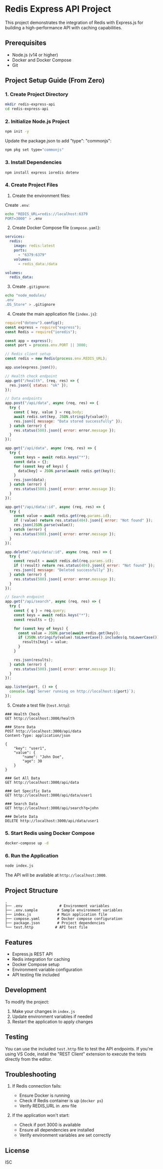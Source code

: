 # Redis Express API Project

This project demonstrates the integration of Redis with Express.js for building a high-performance API with caching capabilities.

## Prerequisites

- Node.js (v14 or higher)
- Docker and Docker Compose
- Git

## Project Setup Guide (From Zero)

### 1. Create Project Directory

```bash
mkdir redis-express-api
cd redis-express-api
```

### 2. Initialize Node.js Project

```bash
npm init -y
```

Update the package.json to add "type": "commonjs":

```bash
npm pkg set type="commonjs"
```

### 3. Install Dependencies

```bash
npm install express ioredis dotenv
```

### 4. Create Project Files

1. Create the environment files:

Create `.env`:

```bash
echo "REDIS_URL=redis://localhost:6379
PORT=3000" > .env
```

2. Create Docker Compose file (`compose.yaml`):

```yaml
services:
  redis:
    image: redis:latest
    ports:
      - "6379:6379"
    volumes:
      - redis_data:/data

volumes:
  redis_data:
```

3. Create `.gitignore`:

```bash
echo "node_modules/
.env
.DS_Store" > .gitignore
```

4. Create the main application file (`index.js`):

```javascript
require("dotenv").config();
const express = require("express");
const Redis = require("ioredis");

const app = express();
const port = process.env.PORT || 3000;

// Redis client setup
const redis = new Redis(process.env.REDIS_URL);

app.use(express.json());

// Health check endpoint
app.get("/health", (req, res) => {
  res.json({ status: "ok" });
});

// Data endpoints
app.post("/api/data", async (req, res) => {
  try {
    const { key, value } = req.body;
    await redis.set(key, JSON.stringify(value));
    res.json({ message: "Data stored successfully" });
  } catch (error) {
    res.status(500).json({ error: error.message });
  }
});

app.get("/api/data", async (req, res) => {
  try {
    const keys = await redis.keys("*");
    const data = {};
    for (const key of keys) {
      data[key] = JSON.parse(await redis.get(key));
    }
    res.json(data);
  } catch (error) {
    res.status(500).json({ error: error.message });
  }
});

app.get("/api/data/:id", async (req, res) => {
  try {
    const value = await redis.get(req.params.id);
    if (!value) return res.status(404).json({ error: "Not found" });
    res.json(JSON.parse(value));
  } catch (error) {
    res.status(500).json({ error: error.message });
  }
});

app.delete("/api/data/:id", async (req, res) => {
  try {
    const result = await redis.del(req.params.id);
    if (!result) return res.status(404).json({ error: "Not found" });
    res.json({ message: "Deleted successfully" });
  } catch (error) {
    res.status(500).json({ error: error.message });
  }
});

// Search endpoint
app.get("/api/search", async (req, res) => {
  try {
    const { q } = req.query;
    const keys = await redis.keys("*");
    const results = {};

    for (const key of keys) {
      const value = JSON.parse(await redis.get(key));
      if (JSON.stringify(value).toLowerCase().includes(q.toLowerCase())) {
        results[key] = value;
      }
    }

    res.json(results);
  } catch (error) {
    res.status(500).json({ error: error.message });
  }
});

app.listen(port, () => {
  console.log(`Server running on http://localhost:${port}`);
});
```

5. Create a test file (`test.http`):

```http
### Health Check
GET http://localhost:3000/health

### Store Data
POST http://localhost:3000/api/data
Content-Type: application/json

{
    "key": "user1",
    "value": {
        "name": "John Doe",
        "age": 30
    }
}

### Get All Data
GET http://localhost:3000/api/data

### Get Specific Data
GET http://localhost:3000/api/data/user1

### Search Data
GET http://localhost:3000/api/search?q=john

### Delete Data
DELETE http://localhost:3000/api/data/user1
```

### 5. Start Redis using Docker Compose

```bash
docker-compose up -d
```

### 6. Run the Application

```bash
node index.js
```

The API will be available at `http://localhost:3000`.


## Project Structure

```
.
├── .env                 # Environment variables
├── .env.sample         # Sample environment variables
├── index.js            # Main application file
├── compose.yaml        # Docker compose configuration
├── package.json        # Project dependencies
└── test.http          # API test file
```

## Features

- Express.js REST API
- Redis integration for caching
- Docker Compose setup
- Environment variable configuration
- API testing file included

## Development

To modify the project:

1. Make your changes in `index.js`
2. Update environment variables if needed
3. Restart the application to apply changes

## Testing

You can use the included `test.http` file to test the API endpoints. If you're using VS Code, install the "REST Client" extension to execute the tests directly from the editor.

## Troubleshooting

1. If Redis connection fails:

   - Ensure Docker is running
   - Check if Redis container is up (`docker ps`)
   - Verify REDIS_URL in .env file

2. If the application won't start:
   - Check if port 3000 is available
   - Ensure all dependencies are installed
   - Verify environment variables are set correctly

## License

ISC
